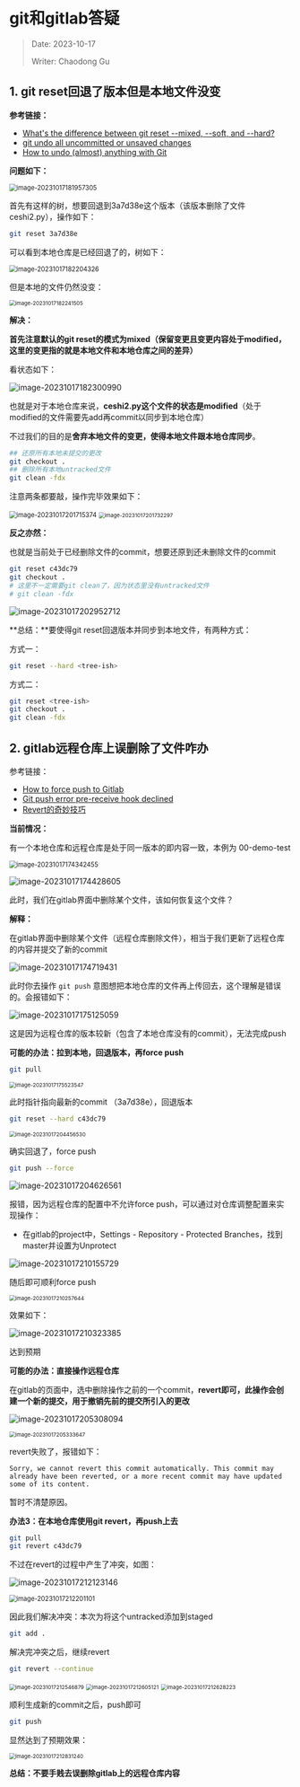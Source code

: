 # git和gitlab答疑

> Date: 2023-10-17
>
> Writer: Chaodong Gu

## 1. git reset回退了版本但是本地文件没变

**参考链接：**

- [What's the difference between git reset --mixed, --soft, and --hard?](https://stackoverflow.com/questions/3528245/whats-the-difference-between-git-reset-mixed-soft-and-hard)
- [git undo all uncommitted or unsaved changes](https://stackoverflow.com/questions/14075581/git-undo-all-uncommitted-or-unsaved-changes)
- [How to undo (almost) anything with Git](https://github.blog/2015-06-08-how-to-undo-almost-anything-with-git/)

**问题如下：**

<img src="_MARKDOWN_ASSETS/03-git和gitlab答疑.assets/image-20231017181957305.png" alt="image-20231017181957305" style="zoom:80%;" />

首先有这样的树，想要回退到3a7d38e这个版本（该版本删除了文件ceshi2.py），操作如下：

```bash
git reset 3a7d38e
```

可以看到本地仓库是已经回退了的，树如下：

<img src="_MARKDOWN_ASSETS/03-git和gitlab答疑.assets/image-20231017182204326.png" alt="image-20231017182204326" style="zoom:80%;" />

但是本地的文件仍然没变：

<img src="_MARKDOWN_ASSETS/03-git和gitlab答疑.assets/image-20231017182241505.png" alt="image-20231017182241505" style="zoom:67%;" />

**解决：**

**首先注意默认的git reset的模式为mixed（保留变更且变更内容处于modified，这里的变更指的就是本地文件和本地仓库之间的差异）**

看状态如下：

![image-20231017182300990](_MARKDOWN_ASSETS/03-git和gitlab答疑.assets/image-20231017182300990.png)

也就是对于本地仓库来说，**ceshi2.py这个文件的状态是modified**（处于modified的文件需要先add再commit以同步到本地仓库）

不过我们的目的是**舍弃本地文件的变更，使得本地文件跟本地仓库同步**。

```bash
## 还原所有本地未提交的更改
git checkout .
## 删除所有本地untracked文件
git clean -fdx
```

注意两条都要敲，操作完毕效果如下：

<img src="_MARKDOWN_ASSETS/03-git和gitlab答疑.assets/image-20231017201715374.png" alt="image-20231017201715374" style="zoom:80%;" />

<img src="_MARKDOWN_ASSETS/03-git和gitlab答疑.assets/image-20231017201732297.png" alt="image-20231017201732297" style="zoom: 67%;" />

**反之亦然：**

也就是当前处于已经删除文件的commit，想要还原到还未删除文件的commit

```bash
git reset c43dc79
git checkout .
# 这里不一定需要git clean了，因为状态里没有untracked文件
# git clean -fdx
```

![image-20231017202952712](_MARKDOWN_ASSETS/03-git和gitlab答疑.assets/image-20231017202952712.png)

**总结：**要使得git reset回退版本并同步到本地文件，有两种方式：

方式一：

```bash
git reset --hard <tree-ish>
```

方式二：

```bash
git reset <tree-ish>
git checkout .
git clean -fdx
```

## 2. gitlab远程仓库上误删除了文件咋办

参考链接：

- [How to force push to Gitlab](https://stackoverflow.com/questions/54100604/how-to-force-push-to-gitlab)
- [Git push error pre-receive hook declined](https://stackoverflow.com/questions/28318599/git-push-error-pre-receive-hook-declined)
- [Revert的奇妙技巧](https://www.jianshu.com/p/5a94fa973f5a)

**当前情况：**

有一个本地仓库和远程仓库是处于同一版本的即内容一致，本例为 00-demo-test

<img src="_MARKDOWN_ASSETS/03-git和gitlab答疑.assets/image-20231017174342455.png" alt="image-20231017174342455" style="zoom:80%;" />

![image-20231017174428605](_MARKDOWN_ASSETS/03-git和gitlab答疑.assets/image-20231017174428605.png)

此时，我们在gitlab界面中删除某个文件，该如何恢复这个文件？

**解释：**

在gitlab界面中删除某个文件（远程仓库删除文件），相当于我们更新了远程仓库的内容并提交了新的commit

![image-20231017174719431](_MARKDOWN_ASSETS/03-git和gitlab答疑.assets/image-20231017174719431.png)

此时你去操作 `git push` 意图想把本地仓库的文件再上传回去，这个理解是错误的。会报错如下：

![image-20231017175125059](_MARKDOWN_ASSETS/03-git和gitlab答疑.assets/image-20231017175125059.png)

这是因为远程仓库的版本较新（包含了本地仓库没有的commit），无法完成push

**可能的办法：拉到本地，回退版本，再force push**

```bash
git pull
```

<img src="_MARKDOWN_ASSETS/03-git和gitlab答疑.assets/image-20231017175523547.png" alt="image-20231017175523547" style="zoom: 67%;" />

此时指针指向最新的commit （3a7d38e），回退版本

```bash
git reset --hard c43dc79
```

<img src="_MARKDOWN_ASSETS/03-git和gitlab答疑.assets/image-20231017204456530.png" alt="image-20231017204456530" style="zoom:67%;" />

确实回退了，force push

```bash
git push --force
```

![image-20231017204626561](_MARKDOWN_ASSETS/03-git和gitlab答疑.assets/image-20231017204626561.png)

报错，因为远程仓库的配置中不允许force push，可以通过对仓库调整配置来实现操作：

- 在gitlab的project中，Settings - Repository - Protected Branches，找到master并设置为Unprotect

![image-20231017210155729](_MARKDOWN_ASSETS/03-git和gitlab答疑.assets/image-20231017210155729.png)

随后即可顺利force push

<img src="_MARKDOWN_ASSETS/03-git和gitlab答疑.assets/image-20231017210257644.png" alt="image-20231017210257644" style="zoom:67%;" />

效果如下：

![image-20231017210323385](_MARKDOWN_ASSETS/03-git和gitlab答疑.assets/image-20231017210323385.png)

达到预期

**可能的办法：直接操作远程仓库**

在gitlab的页面中，选中删除操作之前的一个commit，**revert即可，此操作会创建一个新的提交，用于撤销先前的提交所引入的更改**

![image-20231017205308094](_MARKDOWN_ASSETS/03-git和gitlab答疑.assets/image-20231017205308094.png)

<img src="_MARKDOWN_ASSETS/03-git和gitlab答疑.assets/image-20231017205333647.png" alt="image-20231017205333647" style="zoom:67%;" />

revert失败了，报错如下：

```
Sorry, we cannot revert this commit automatically. This commit may already have been reverted, or a more recent commit may have updated some of its content.
```

暂时不清楚原因。

**办法3：在本地仓库使用git revert，再push上去**

```bash
git pull
git revert c43dc79
```

不过在revert的过程中产生了冲突，如图：

![image-20231017212123146](_MARKDOWN_ASSETS/03-git和gitlab答疑.assets/image-20231017212123146.png)

<img src="_MARKDOWN_ASSETS/03-git和gitlab答疑.assets/image-20231017212201101.png" alt="image-20231017212201101" style="zoom:80%;" />

因此我们解决冲突：本次为将这个untracked添加到staged

```bash
git add .
```

解决完冲突之后，继续revert

```bash
git revert --continue
```

<img src="_MARKDOWN_ASSETS/03-git和gitlab答疑.assets/image-20231017212546879.png" alt="image-20231017212546879" style="zoom:67%;" />

<img src="_MARKDOWN_ASSETS/03-git和gitlab答疑.assets/image-20231017212605121.png" alt="image-20231017212605121" style="zoom:67%;" />

<img src="_MARKDOWN_ASSETS/03-git和gitlab答疑.assets/image-20231017212628223.png" alt="image-20231017212628223" style="zoom:67%;" />

顺利生成新的commit之后，push即可

```bash
git push
```

显然达到了预期效果：

<img src="_MARKDOWN_ASSETS/03-git和gitlab答疑.assets/image-20231017212831240.png" alt="image-20231017212831240" style="zoom:67%;" />

**总结：不要手贱去误删除gitlab上的远程仓库内容**

